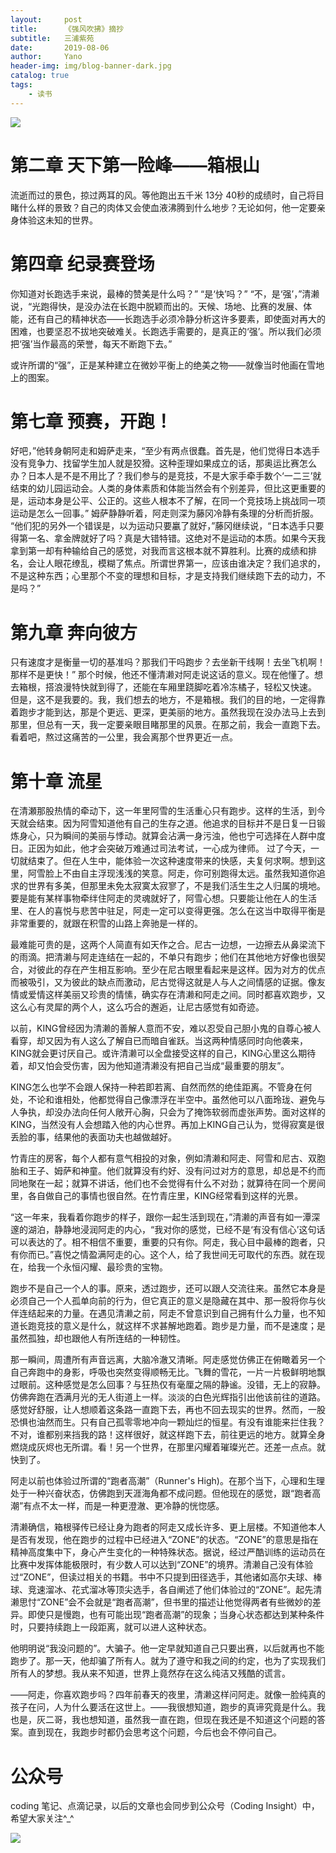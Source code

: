 ```yaml
---
layout:     post
title:      《强风吹拂》摘抄
subtitle:   三浦紫苑
date:       2019-08-06
author:     Yano
header-img: img/blog-banner-dark.jpg
catalog: true
tags:
    - 读书
---
```


![](http://yano.oss-cn-beijing.aliyuncs.com/2019-08-06-E047D854-1236-4C27-BBF6-A0943ACCB67E.png)

# 第二章 天下第一险峰——箱根山
流逝而过的景色，掠过两耳的风。等他跑出五千米 13分 40秒的成绩时，自己将目睹什么样的景致？自己的肉体又会使血液沸腾到什么地步？无论如何，他一定要亲身体验这未知的世界。

# 第四章 纪录赛登场
你知道对长跑选手来说，最棒的赞美是什么吗？” “是‘快’吗？” “不，是‘强’，”清濑说，“光跑得快，是没办法在长跑中脱颖而出的。天候、场地、比赛的发展、体能，还有自己的精神状态——长跑选手必须冷静分析这许多要素，即使面对再大的困难，也要坚忍不拔地突破难关。长跑选手需要的，是真正的‘强’。所以我们必须把‘强’当作最高的荣誉，每天不断跑下去。”

或许所谓的“强”，正是某种建立在微妙平衡上的绝美之物——就像当时他画在雪地上的图案。

# 第七章 预赛，开跑！
好吧，”他转身朝阿走和姆萨走来，“至少有两点很蠢。首先是，他们觉得日本选手没有竞争力、找留学生加人就是狡猾。这种歪理如果成立的话，那奥运比赛怎么办？日本人是不是不用比了？我们参与的是竞技，不是大家手牵手数个‘一二三’就结束的幼儿园运动会。人类的身体素质和体能当然会有个别差异，但比这更重要的是，运动本身是公平、公正的。这些人根本不了解，在同一个竞技场上挑战同一项运动是怎么一回事。” 姆萨静静听着，阿走则深为藤冈冷静有条理的分析而折服。 “他们犯的另外一个错误是，以为运动只要臝了就好，”藤冈继续说，“日本选手只要得第一名、拿金牌就好了吗？真是大错特错。这绝对不是运动的本质。如果今天我拿到第一却有种输给自己的感觉，对我而言这根本就不算胜利。比赛的成绩和排名，会让人眼花缭乱，模糊了焦点。所谓世界第一，应该由谁决定？我们追求的，不是这种东西；心里那个不变的理想和目标，才是支持我们继续跑下去的动力，不是吗？”

# 第九章 奔向彼方
只有速度才是衡量一切的基准吗？那我们干吗跑步？去坐新干线啊！去坐飞机啊！那样不是更快！” 那个时候，他还不懂清濑对阿走说这话的意义。现在他懂了。想去箱根，搭浪漫特快就到得了，还能在车厢里跷脚吃着冷冻橘子，轻松又快速。 但是，这不是我要的。我，我们想去的地方，不是箱根。我们的目的地，一定得靠着跑步才能到达，那是个更远、更深，更美丽的地方。虽然我现在没办法马上去到那里，但总有一天，我一定要亲眼目睹那里的风景。在那之前，我会一直跑下去。看着吧，熬过这痛苦的一公里，我会离那个世界更近一点。

# 第十章 流星
在清瀬那股热情的牵动下，这一年里阿雪的生活重心只有跑步。这样的生活，到今天就会结束。因为阿雪知道他有自己的生存之道。他追求的目标并不是日复一日锻炼身心，只为瞬间的美丽与悸动。就算会沾满一身污浊，他也宁可选择在人群中度日。正因为如此，他才会突破万难通过司法考试，一心成为律师。 过了今天，一切就结束了。但在人生中，能体验一次这种速度带来的快感，夫复何求啊。想到这里，阿雪脸上不由自主浮现浅浅的笑意。阿走，你可别跑得太远。虽然我知道你追求的世界有多美，但那里未免太寂寞太寂寥了，不是我们活生生之人归属的境地。 要是能有某样事物牵绊住阿走的灵魂就好了，阿雪心想。只要能让他在人的生活里、在人的喜悦与悲苦中驻足，阿走一定可以变得更强。怎么在这当中取得平衡是非常重要的，就跟在积雪的山路上奔驰是一样的。

最难能可贵的是，这两个人简直有如天作之合。尼古一边想，一边擦去从鼻梁流下的雨滴。把清濑与阿走连结在一起的，不单只有跑步；他们在其他地方好像也很契合，对彼此的存在产生相互影响。至少在尼古眼里看起来是这样。因为对方的优点而被吸引，又为彼此的缺点而激动，尼古觉得这就是人与人之间情感的证据。像友情或爱情这样美丽又珍贵的情愫，确实存在清濑和阿走之间。同时都喜欢跑步，又这么心有灵犀的两个人，这么巧合的邂逅，让尼古感觉有如奇迹。

以前，KING曾经因为清濑的善解人意而不安，难以忍受自己胆小鬼的自尊心被人看穿，却又因为有人这么了解自已而暗自雀跃。当这两种情感同时向他袭来，KING就会更讨厌自己。或许清濑可以全盘接受这样的自己，KING心里这么期待着，却又怕会受伤害，因为他知道清濑没有把自己当成“最重要的朋友”。

KING怎么也学不会跟人保持一种若即若离、自然而然的绝佳距离。不管身在何处，不论和谁相处，他都觉得自己像漂浮在半空中。虽然他可以八面玲珑、避免与人争执，却没办法向任何人敞开心胸，只会为了掩饰软弱而虚张声势。面对这样的KING，当然没有人会想踏入他的内心世界。再加上KING自己认为，觉得寂寞是很丢脸的事，结果他的表面功夫也越做越好。

竹青庄的房客，每个人都有意气相投的对象，例如清濑和阿走、阿雪和尼古、双胞胎和王子、姆萨和神童。他们就算没有约好、没有问过对方的意思，却总是不约而同地聚在一起；就算不讲话，他们也不会觉得有什么不对劲；就算待在同一个房间里，各自做自己的事情也很自然。在竹青庄里，KING经常看到这样的光景。

“这一年来，我看着你跑步的样子，跟你一起生活到现在，”清濑的声音有如一潭深邃的湖泊，静静地浸润阿走的内心，“我对你的感觉，已经不是‘有没有信心’这句话可以表达的了。相不相信不重要，重要的只有你。阿走，我心目中最棒的跑者，只有你而已。”喜悦之情盈满阿走的心。这个人，给了我世间无可取代的东西。就在现在，给我一个永恒闪耀、最珍贵的宝物。

跑步不是自己一个人的事。原来，透过跑步，还可以跟人交流往来。虽然它本身是必须自己一个人孤单向前的行为，但它真正的意义是隐藏在其中、那一股将你与伙伴连结起来的力量。在遇见清濑之前，阿走不曾意识到自己拥有什么力量，也不知道长跑竞技的意义是什么，就这样不求甚解地跑着。跑步是力量，而不是速度；是虽然孤独，却也跟他人有所连结的一种韧性。

那一瞬间，周遭所有声音远离，大脑冷澈又清晰。阿走感觉仿佛正在俯瞰着另一个自己奔跑中的身影，呼吸也突然变得顺畅无比。飞舞的雪花，一片一片极鲜明地飘过眼前。这种感觉是怎么回事？与狂热仅有毫厘之隔的静谧。没错，无上的寂静。仿佛奔跑在洒满月光的无人街道上一样。淡淡的白色光辉指引出他该前往的道路。感觉好舒服，让人想顺着这条路一直跑下去，再也不回去现实的世界。然而，一股恐惧也油然而生。只有自己孤零零地冲向一颗灿烂的恒星。有没有谁能来拦住我？不对，谁都别来挡我的路！这样很好，就这样跑下去，前往更远的地方。就算全身燃烧成灰烬也无所谓。看！另一个世界，在那里闪耀着璀璨光芒。还差一点点。就快到了。

阿走以前也体验过所谓的“跑者高潮”（Runner's High)。在那个当下，心理和生理处于一种兴奋状态，仿佛跑到天涯海角都不成问题。但他现在的感觉，跟“跑者高潮”有点不太一样，而是一种更澄澈、更冷静的恍惚感。

清濑确信，箱根驿传已经让身为跑者的阿走又成长许多、更上层楼。不知道他本人是否有发现，他在跑步的过程中已经进入“ZONE”的状态。“ZONE”的意思是指在精神高度集中下，身心产生变化的一种特殊状态。据说，经过严酷训练的运动员在比赛中发挥体能极限时，有少数人可以达到“ZONE”的境界。清濑自己没有体验过“ZONE”，但读过相关的书籍。书中不只提到田径选手，其他诸如高尔夫球、棒球、竞速溜冰、花式溜冰等顶尖选手，各自阐述了他们体验过的“ZONE”。起先清濑思忖“ZONE”会不会就是“跑者高潮”，但书里的描述让他觉得两者有些微妙的差异。即使只是慢跑，也有可能出现“跑者高潮”的现象；当身心状态都达到某种条件时，只要持续跑上一段距离，就可以进人这种状态。

他明明说“我没问题的”。大骗子。他一定早就知道自己只要出赛，以后就再也不能跑步了。那一天，他却骗了所有人。就为了遵守和我之间的约定，也为了实现我们所有人的梦想。我从来不知道，世界上竟然存在这么纯洁又残酷的谎言。

——阿走，你喜欢跑步吗？四年前春天的夜里，清濑这样问阿走。就像一脸纯真的孩子在问，人为什么要活在这世上。——我很想知道，跑步的真谛究竟是什么。我也是，灰二哥，我也想知道，虽然我一直在跑，但现在我还是不知道这个问题的答案。直到现在，我跑步时都仍会思考这个问题，今后也会不停问自己。

# 公众号

coding 笔记、点滴记录，以后的文章也会同步到公众号（Coding Insight）中，希望大家关注^_^

![](http://yano.oss-cn-beijing.aliyuncs.com/2019-07-29-qrcode_for_gh_a26ce4572791_258.jpg)
